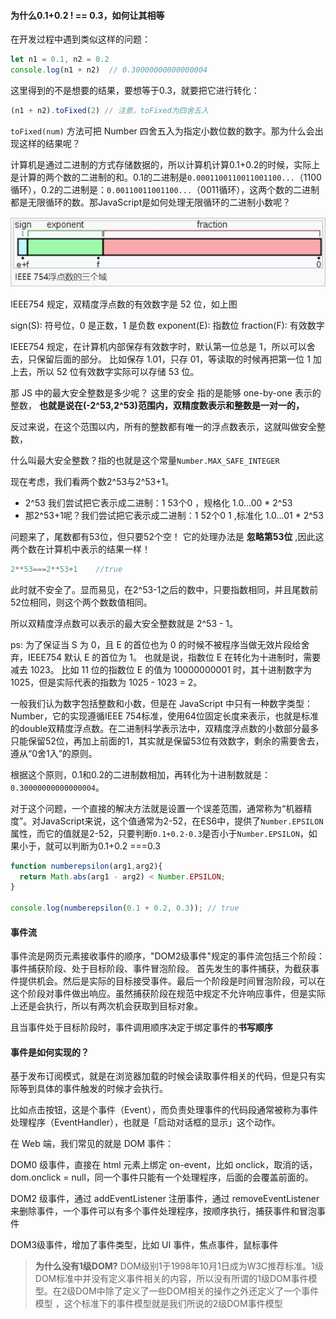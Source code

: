 ####  为什么0.1+0.2 ! == 0.3，如何让其相等

在开发过程中遇到类似这样的问题：

```js
let n1 = 0.1, n2 = 0.2
console.log(n1 + n2)  // 0.30000000000000004
```

这里得到的不是想要的结果，要想等于0.3，就要把它进行转化：

```js
(n1 + n2).toFixed(2) // 注意，toFixed为四舍五入
```

`toFixed(num)` 方法可把 Number 四舍五入为指定小数位数的数字。那为什么会出现这样的结果呢？



计算机是通过二进制的方式存储数据的，所以计算机计算0.1+0.2的时候，实际上是计算的两个数的二进制的和。0.1的二进制是`0.0001100110011001100...`（1100循环），0.2的二进制是：`0.00110011001100...`（0011循环），这两个数的二进制都是无限循环的数。那JavaScript是如何处理无限循环的二进制小数呢？

![](https://raw.githubusercontent.com/eru-Ryuuzaki/myPic/master/img/20220807213354.png)

IEEE754 规定，双精度浮点数的有效数字是 52 位，如上图

sign(S): 符号位，0 是正数，1 是负数
exponent(E): 指数位
fraction(F): 有效数字

IEEE754 规定，在计算机内部保存有效数字时，默认第一位总是 1，所以可以舍去，只保留后面的部分。
比如保存 1.01，只存 01，等读取的时候再把第一位 1 加上去，所以 52 位有效数字实际可以存储 53 位。

那 JS 中的最大安全整数是多少呢？
这里的安全 指的是能够 one-by-one 表示的整数，
**也就是说在(-2^53,2^53)范围内，双精度数表示和整数是一对一的，**

反过来说，在这个范围以内，所有的整数都有唯一的浮点数表示，这就叫做安全整数，

什么叫最大安全整数？指的也就是这个常量`Number.MAX_SAFE_INTEGER`

现在考虑，我们看两个数2^53与2^53+1。

- 2^53 我们尝试把它表示成二进制：1 53个0 ，规格化 1.0...00 * 2^53
- 那2^53+1呢？我们尝试把它表示成二进制：1 52个0 1 ,标准化 1.0...01 * 2^53

问题来了，尾数都有53位，但只要52个空！ 它的处理办法是 **忽略第53位** ,因此这两个数在计算机中表示的结果一样！

```js
2**53===2**53+1    //true
```

此时就不安全了。显而易见，在2^53-1之后的数中，只要指数相同，并且尾数前52位相同，则这个两个数数值相同。

所以双精度浮点数可以表示的最大安全整数就是 2^53 - 1。

ps: 为了保证当 S 为 0，且 E 的首位也为 0 的时候不被程序当做无效片段给舍弃，IEEE754 默认 E 的首位为 1。
也就是说，指数位 E 在转化为十进制时，需要减去 1023。
比如 11 位的指数位 E 的值为 10000000001 时，其十进制数字为 1025，但是实际代表的指数为 1025 - 1023 = 2。

一般我们认为数字包括整数和小数，但是在 JavaScript 中只有一种数字类型：Number，它的实现遵循IEEE 754标准，使用64位固定长度来表示，也就是标准的double双精度浮点数。在二进制科学表示法中，双精度浮点数的小数部分最多只能保留52位，再加上前面的1，其实就是保留53位有效数字，剩余的需要舍去，遵从“0舍1入”的原则。



根据这个原则，0.1和0.2的二进制数相加，再转化为十进制数就是：`0.30000000000000004`。

对于这个问题，一个直接的解决方法就是设置一个误差范围，通常称为“机器精度”。对JavaScript来说，这个值通常为2-52，在ES6中，提供了`Number.EPSILON`属性，而它的值就是2-52，只要判断`0.1+0.2-0.3`是否小于`Number.EPSILON`，如果小于，就可以判断为0.1+0.2 ===0.3

```js
function numberepsilon(arg1,arg2){                   
  return Math.abs(arg1 - arg2) < Number.EPSILON;        
}        

console.log(numberepsilon(0.1 + 0.2, 0.3)); // true
```

#### 事件流

事件流是网页元素接收事件的顺序，"DOM2级事件"规定的事件流包括三个阶段：事件捕获阶段、处于目标阶段、事件冒泡阶段。 首先发生的事件捕获，为截获事件提供机会。然后是实际的目标接受事件。最后一个阶段是时间冒泡阶段，可以在这个阶段对事件做出响应。虽然捕获阶段在规范中规定不允许响应事件，但是实际上还是会执行，所以有两次机会获取到目标对象。

且当事件处于目标阶段时，事件调用顺序决定于绑定事件的**书写顺序**

#### **事件是如何实现的？**

基于发布订阅模式，就是在浏览器加载的时候会读取事件相关的代码，但是只有实际等到具体的事件触发的时候才会执行。

比如点击按钮，这是个事件（Event），而负责处理事件的代码段通常被称为事件处理程序（EventHandler），也就是「启动对话框的显示」这个动作。

在 Web 端，我们常见的就是 DOM 事件：

DOM0 级事件，直接在 html 元素上绑定 on-event，比如 onclick，取消的话，dom.onclick = null，同一个事件只能有一个处理程序，后面的会覆盖前面的。

DOM2 级事件，通过 addEventListener 注册事件，通过 removeEventListener 来删除事件，一个事件可以有多个事件处理程序，按顺序执行，捕获事件和冒泡事件

DOM3级事件，增加了事件类型，比如 UI 事件，焦点事件，鼠标事件

> **为什么没有1级DOM?**
>  DOM级别1于1998年10月1日成为W3C推荐标准。1级DOM标准中并没有定义事件相关的内容，所以没有所谓的1级DOM事件模型。在2级DOM中除了定义了一些DOM相关的操作之外还定义了一个事件模型 ，这个标准下的事件模型就是我们所说的2级DOM事件模型